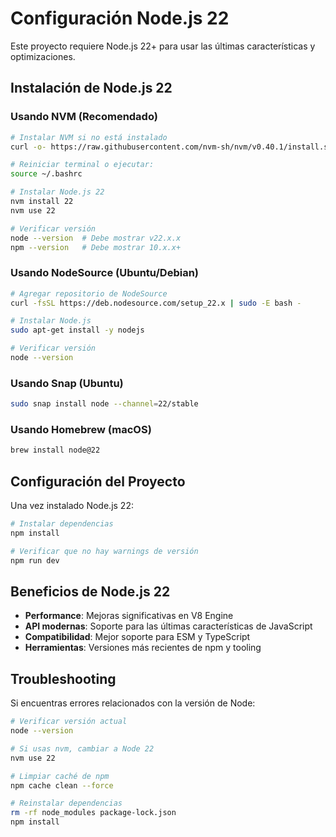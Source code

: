 # Configuración Node.js 22

Este proyecto requiere Node.js 22+ para usar las últimas características y optimizaciones.

## Instalación de Node.js 22

### Usando NVM (Recomendado)

```bash
# Instalar NVM si no está instalado
curl -o- https://raw.githubusercontent.com/nvm-sh/nvm/v0.40.1/install.sh | bash

# Reiniciar terminal o ejecutar:
source ~/.bashrc

# Instalar Node.js 22
nvm install 22
nvm use 22

# Verificar versión
node --version  # Debe mostrar v22.x.x
npm --version   # Debe mostrar 10.x.x+
```

### Usando NodeSource (Ubuntu/Debian)

```bash
# Agregar repositorio de NodeSource
curl -fsSL https://deb.nodesource.com/setup_22.x | sudo -E bash -

# Instalar Node.js
sudo apt-get install -y nodejs

# Verificar versión
node --version
```

### Usando Snap (Ubuntu)

```bash
sudo snap install node --channel=22/stable
```

### Usando Homebrew (macOS)

```bash
brew install node@22
```

## Configuración del Proyecto

Una vez instalado Node.js 22:

```bash
# Instalar dependencias
npm install

# Verificar que no hay warnings de versión
npm run dev
```

## Beneficios de Node.js 22

- **Performance**: Mejoras significativas en V8 Engine
- **API modernas**: Soporte para las últimas características de JavaScript
- **Compatibilidad**: Mejor soporte para ESM y TypeScript
- **Herramientas**: Versiones más recientes de npm y tooling

## Troubleshooting

Si encuentras errores relacionados con la versión de Node:

```bash
# Verificar versión actual
node --version

# Si usas nvm, cambiar a Node 22
nvm use 22

# Limpiar caché de npm
npm cache clean --force

# Reinstalar dependencias
rm -rf node_modules package-lock.json
npm install
```
